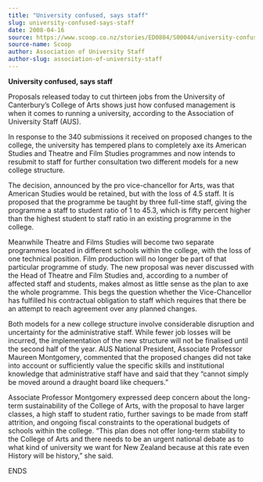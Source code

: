 ```yaml
---
title: "University confused, says staff"
slug: university-confused-says-staff
date: 2008-04-16
source: https://www.scoop.co.nz/stories/ED0804/S00044/university-confused-says-staff.htm
source-name: Scoop
author: Association of University Staff
author-slug: association-of-university-staff
---
```


<p><b> University confused, says staff</b></p>

<p>Proposals released
today to cut thirteen jobs from the University of
Canterbury’s College of Arts shows just how confused
management is when it comes to running a university,
according to the Association of University Staff (AUS).</p>

<p>In
response to the 340 submissions it received on proposed
changes to the college, the university has tempered plans to
completely axe its American Studies and Theatre and Film
Studies programmes and now intends to resubmit to staff for
further consultation two different models for a new college
structure.</p>

<p>The decision, announced by the pro
vice-chancellor for Arts, was that American Studies would be
retained, but with the loss of 4.5 staff.  It is proposed
that the programme be taught by three full-time staff,
giving the programme a staff to student ratio of 1 to 45.3,
which is fifty percent higher than the highest student to
staff ratio in an existing programme in the college.<p>

<p>Meanwhile Theatre and Films Studies will become two
separate programmes located in different schools within the
college, with the loss of one technical position.  Film
production will no longer be part of that particular
programme of study.  The new proposal was never discussed
with the Head of Theatre and Film Studies and, according to
a number of affected staff and students, makes almost as
little sense as the plan to axe the whole programme.  This
begs the question whether the Vice-Chancellor has fulfilled
his contractual obligation to staff which requires that
there be an attempt to reach agreement over any planned
changes.<p>
<p>Both models for a new college structure involve
considerable disruption and uncertainty for the
administrative staff.  While fewer job losses will be
incurred, the implementation of the new structure will not
be finalised until the second half of the year.  AUS
National President, Associate Professor Maureen Montgomery,
commented that the proposed changes did not take into
account or sufficiently value the specific skills and
institutional knowledge that administrative staff have and
said that they “cannot simply be moved around a draught
board like chequers.”<p>

<p>Associate Professor Montgomery
expressed deep concern about the long-term sustainability of
the College of Arts, with the proposal to have larger
classes, a high staff to student ratio, further savings to
be made from staff attrition, and ongoing fiscal constraints
to the operational budgets of schools within the college.  
“This plan does not offer long-term stability to the
College of Arts and there needs to be an urgent national
debate as to what kind of university we want for New Zealand
because at this rate even History will be history,” she
said.</p>

<p>ENDS<p>
         